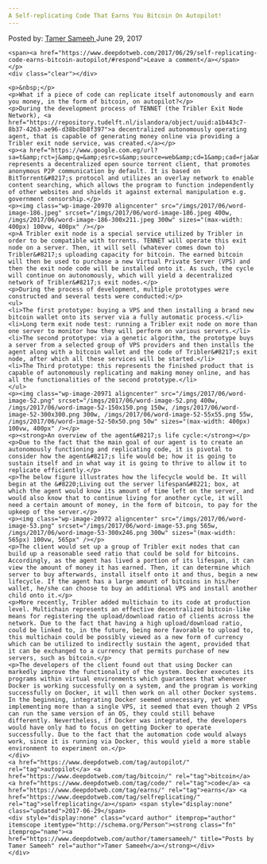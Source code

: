 ```yaml
---
A Self-replicating Code That Earns You Bitcoin On Autopilot!
---
```

<article class="post-listing post-20964 post type-post status-publish format-standard has-post-thumbnail hentry  tag-autopilot tag-bitcoin tag-code tag-earns tag-selfreplicating">
    <div class="post-inner">
        <span>Posted by: <a href="https://www.deepdotweb.com/author/tamersameeh/" title="">Tamer Sameeh </a></span>
    <span>June 29, 2017</span>
    
    <span><a href="https://www.deepdotweb.com/2017/06/29/self-replicating-code-earns-bitcoin-autopilot/#respond">Leave a comment</a></span>
    </p>
    <div class="clear"></div>
    
    <p>&nbsp;</p>
    <p>What if a piece of code can replicate itself autonomously and earn you money, in the form of bitcoin, on autopilot?</p>
    <p>During the development process of TENNET (the Tribler Exit Node Network), <a href="https://repository.tudelft.nl/islandora/object/uuid:a1b443c7-8b37-4263-ae96-d38bc8b8f397">a decentralized autonomously operating agent, that is capable of generating money online via providing a Tribler exit node service, was created.</a></p>
    <p><a href="https://www.google.com.eg/url?sa=t&amp;rct=j&amp;q=&amp;esrc=s&amp;source=web&amp;cd=1&amp;cad=rja&amp;uact=8&amp;ved=0ahUKEwjaqsvQ3LvUAhUDJlAKHbFnCEAQFggmMAA&amp;url=https%3A%2F%2Fwww.tribler.org%2F&amp;usg=AFQjCNGuDd02_Jnb8CrIBHmZLWXQ12UV9A&amp;sig2=trVc5z1N9PcTM4V1_CdZtA">Tribler</a> represents a decentralized open source torrent client, that promotes anonymous P2P communication by default. It is based on BitTorrent&#8217;s protocol and utilizes an overlay network to enable content searching, which allows the program to function independently of other websites and shields it against external manipulation e.g. government censorship.</p>
    <p><img class="wp-image-20970 aligncenter" src="/imgs/2017/06/word-image-186.jpeg" srcset="/imgs/2017/06/word-image-186.jpeg 400w, /imgs/2017/06/word-image-186-300x211.jpeg 300w" sizes="(max-width: 400px) 100vw, 400px" /></p>
    <p>A Tribler exit node is a special service utilized by Tribler in order to be compatible with torrents. TENNET will operate this exit node on a server. Then, it will sell (whatever comes down to) Tribler&#8217;s uploading capacity for bitcoin. The earned bitcoin will then be used to purchase a new Virtual Private Server (VPS) and then the exit node code will be installed onto it. As such, the cycle will continue on autonomously, which will yield a decentralized network of Tribler&#8217;s exit nodes.</p>
    <p>During the process of development, multiple prototypes were constructed and several tests were conducted:</p>
    <ul>
    <li>The first prototype: buying a VPS and then installing a brand new bitcoin wallet onto its server via a fully automatic process.</li>
    <li>Long term exit node test: running a Tribler exit node on more than one server to monitor how they will perform on various servers.</li>
    <li>The second prototype: via a genetic algorithm, the prototype buys a server from a selected group of VPS providers and then installs the agent along with a bitcoin wallet and the code of Tribler&#8217;s exit node, after which all these services will be started.</li>
    <li>The Third prototype: this represents the finished product that is capable of autonomously replicating and making money online, and has all the functionalities of the second prototype.</li>
    </ul>
    <p><img class="wp-image-20971 aligncenter" src="/imgs/2017/06/word-image-52.png" srcset="/imgs/2017/06/word-image-52.png 400w, /imgs/2017/06/word-image-52-150x150.png 150w, /imgs/2017/06/word-image-52-300x300.png 300w, /imgs/2017/06/word-image-52-55x55.png 55w, /imgs/2017/06/word-image-52-50x50.png 50w" sizes="(max-width: 400px) 100vw, 400px" /></p>
    <p><strong>An overview of the agent&#8217;s life cycle:</strong></p>
    <p>Due to the fact that the main goal of our agent is to create an autonomously functioning and replicating code, it is pivotal to consider how the agent&#8217;s life would be; how it is going to sustain itself and in what way it is going to thrive to allow it to replicate efficiently.</p>
    <p>The below figure illustrates how the lifecycle would be. It will begin at the &#8220;Living out the server lifespan&#8221; box, at which the agent would know its amount of time left on the server, and would also know that to continue living for another cycle, it will need a certain amount of money, in the form of bitcoin, to pay for the upkeep of the server.</p>
    <p><img class="wp-image-20972 aligncenter" src="/imgs/2017/06/word-image-53.png" srcset="/imgs/2017/06/word-image-53.png 565w, /imgs/2017/06/word-image-53-300x246.png 300w" sizes="(max-width: 565px) 100vw, 565px" /></p>
    <p>The client would set up a group of Tribler exit nodes that can build up a reasonable seed ratio that could be sold for bitcoins. Accordingly, as the agent has lived a portion of its lifespan, it can view the amount of money it has earned. Then, it can determine which server to buy afterwards, install itself onto it and thus, begin a new lifecycle. If the agent has a large amount of bitcoins in his/her wallet, he/she can choose to buy an additional VPS and install another child onto it.</p>
    <p>More recently, Tribler added multichain to its code at production level. Multichain represents an effective decentralized bitcoin-like means for registering the upload/download ratio of clients across the network. Due to the fact that having a high upload/download ratio, could be linked to, in the future, being more favorable to upload to, this multichain could be possibly viewed as a new form of currency which can be utilized to indirectly sustain the agent, provided that it can be exchanged to a currency that permits purchase of new servers, such as bitcoin.</p>
    <p>The developers of the client found out that using Docker can markedly improve the functionality of the system. Docker executes its programs within virtual environments which guarantees that whenever Docker is working successfully on a system, and the program is working successfully on Docker, it will then work on all other Docker systems. In the beginning, integrating Docker seemed unnecessary, yet when implementing more than a single VPS, it seemed that even though 2 VPSs can run the same version of an OS, they could still behave differently. Nevertheless, if Docker was integrated, the developers would have only had to focus on getting Docker to operate successfully. Due to the fact that the automation code would always work, since it is running via Docker, this would yield a more stable environment to experiment on.</p>
    </div>
    <a href="https://www.deepdotweb.com/tag/autopilot/" rel="tag">autopilot</a> <a href="https://www.deepdotweb.com/tag/bitcoin/" rel="tag">bitcoin</a> <a href="https://www.deepdotweb.com/tag/code/" rel="tag">code</a> <a href="https://www.deepdotweb.com/tag/earns/" rel="tag">earns</a> <a href="https://www.deepdotweb.com/tag/selfreplicating/" rel="tag">selfreplicating</a></span> <span style="display:none" class="updated">2017-06-29</span>
    <div style="display:none" class="vcard author" itemprop="author" itemscope itemtype="http://schema.org/Person"><strong class="fn" itemprop="name"><a href="https://www.deepdotweb.com/author/tamersameeh/" title="Posts by Tamer Sameeh" rel="author">Tamer Sameeh</a></strong></div>
    </div>
</article>

